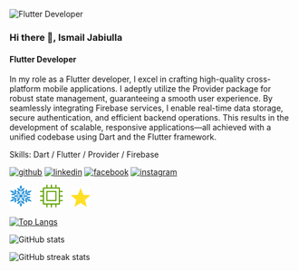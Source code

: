 ![Flutter Developer](https://www.zealousweb.com/wp-content/uploads/2021/06/Blog-Banner-9.jpg)

### Hi there 👋, Ismail Jabiulla
#### Flutter Developer

In my role as a Flutter developer, I excel in crafting high-quality cross-platform mobile applications. I adeptly utilize the Provider package for robust state management, guaranteeing a smooth user experience. By seamlessly integrating Firebase services, I enable real-time data storage, secure authentication, and efficient backend operations. This results in the development of scalable, responsive applications—all achieved with a unified codebase using Dart and the Flutter framework.

 Skills: Dart / Flutter / Provider / Firebase
 

[<img src='https://cdn.jsdelivr.net/npm/simple-icons@3.0.1/icons/github.svg' alt='github' height='40'>](https://github.com/Ismail-Jabiulla)  [<img src='https://cdn.jsdelivr.net/npm/simple-icons@3.0.1/icons/linkedin.svg' alt='linkedin' height='40'>](https://www.linkedin.com/in/md-ismail-jabiulla-2829871a1/)  [<img src='https://cdn.jsdelivr.net/npm/simple-icons@3.0.1/icons/facebook.svg' alt='facebook' height='40'>](https://www.facebook.com/ismailjabiulla549)  [<img src='https://cdn.jsdelivr.net/npm/simple-icons@3.0.1/icons/instagram.svg' alt='instagram' height='40'>](https://www.instagram.com/ismail_jsarker/)  


<a href='https://archiveprogram.github.com/'><img src='https://raw.githubusercontent.com/acervenky/animated-github-badges/master/assets/acbadge.gif' width='40' height='40'></a> <a href='https://docs.github.com/en/developers'><img src='https://raw.githubusercontent.com/acervenky/animated-github-badges/master/assets/devbadge.gif' width='40' height='40'></a> <a href='https://stars.github.com/'><img src='https://raw.githubusercontent.com/acervenky/animated-github-badges/master/assets/starbadge.gif' width='35' height='35'></a> 

[![Top Langs](https://github-readme-stats.vercel.app/api/top-langs/?username=Ismail-Jabiulla)](https://github.com/anuraghazra/github-readme-stats)

![GitHub stats](https://github-readme-stats.vercel.app/api?username=Ismail-Jabiulla&show_icons=true&count_private=true)  

![GitHub streak stats](https://streak-stats.demolab.com/?user=Ismail-Jabiulla)  
